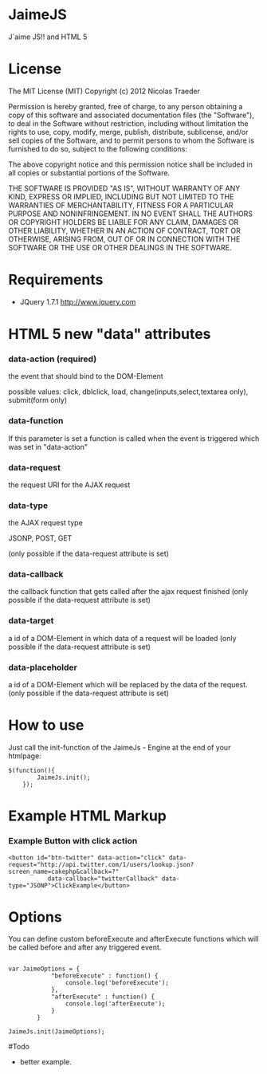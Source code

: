 # JaimeJS

J`aime JS!! and HTML 5 

# License

The MIT License (MIT)
Copyright (c) 2012 Nicolas Traeder

Permission is hereby granted, free of charge, to any person obtaining a copy of
this software and associated documentation files (the "Software"), to deal in
the Software without restriction, including without limitation the rights to
use, copy, modify, merge, publish, distribute, sublicense, and/or sell copies of
the Software, and to permit persons to whom the Software is furnished to do so,
subject to the following conditions:

The above copyright notice and this permission notice shall be included in all
copies or substantial portions of the Software.

THE SOFTWARE IS PROVIDED "AS IS", WITHOUT WARRANTY OF ANY KIND, EXPRESS OR
IMPLIED, INCLUDING BUT NOT LIMITED TO THE WARRANTIES OF MERCHANTABILITY, FITNESS
FOR A PARTICULAR PURPOSE AND NONINFRINGEMENT. IN NO EVENT SHALL THE AUTHORS OR
COPYRIGHT HOLDERS BE LIABLE FOR ANY CLAIM, DAMAGES OR OTHER LIABILITY, WHETHER
IN AN ACTION OF CONTRACT, TORT OR OTHERWISE, ARISING FROM, OUT OF OR IN
CONNECTION WITH THE SOFTWARE OR THE USE OR OTHER DEALINGS IN THE SOFTWARE.

# Requirements

* JQuery 1.7.1 http://www.jquery.com

# HTML 5 new "data" attributes

### data-action (required)

the event that should bind to the DOM-Element

possible values: click, dblclick, load, change(inputs,select,textarea only), submit(form only) 

### data-function

If this parameter is set a function is called when the event is triggered which was set in "data-action"

### data-request

the request URI for the AJAX request 

### data-type

the AJAX request type

JSONP, POST, GET


(only possible if the data-request attribute is set)

### data-callback 

the callback function that gets called after the ajax request finished
(only possible if the data-request attribute is set)

### data-target

a id of a DOM-Element in which data of a request will be loaded
(only possible if the data-request attribute is set)

### data-placeholder

a id of a DOM-Element which will be replaced by the data of the request.
(only possible if the data-request attribute is set)

# How to use

Just call the init-function of the JaimeJs - Engine at the end of your htmlpage:

```
$(function(){
		JaimeJs.init();
	});

```

# Example HTML Markup

### Example Button with click action ###
```
<button id="btn-twitter" data-action="click" data-request="http://api.twitter.com/1/users/lookup.json?screen_name=cakephp&callback=?"
		   data-callback="twitterCallback" data-type="JSONP">ClickExample</button>
```

# Options

You can define custom beforeExecute and afterExecute functions which will be called before and after any triggered event.

```JS

var JaimeOptions = {
			"beforeExecute" : function() {
				console.log('beforeExecute');
			},
			"afterExecute" : function() {
				console.log('afterExecute');
			}
		}
		
JaimeJs.init(JaimeOptions);

```

#Todo

* better example.
